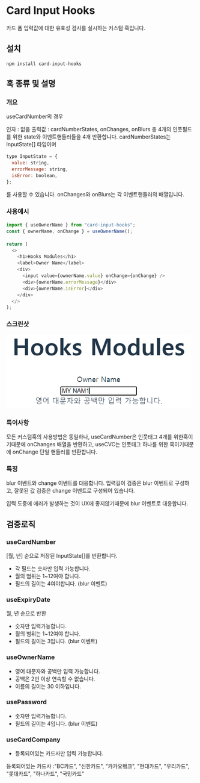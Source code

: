 # Card Input Hooks

카드 폼 입력값에 대한 유효성 검사를 실시하는 커스텀 훅입니다.

## 설치

```
npm install card-input-hooks
```

## 훅 종류 및 설명

### 개요

useCardNumber의 경우

인자 : 없음
출력값 : cardNumberStates, onChanges, onBlurs
총 4개의 인풋필드를 위한 state와 이벤트핸들러들을 4개 반환합니다.
cardNumberStates는 InputState[] 타입이며

```javascript
type InputState = {
  value: string,
  errorMessage: string,
  isError: boolean,
};
```

를 사용할 수 있습니다.
onChanges와 onBlurs는 각 이벤트핸들러의 배열입니다.

### 사용예시

```javascript
import { useOwnerName } from "card-input-hooks";
const { ownerName, onChange } = useOwnerName();

return (
  <>
    <h1>Hooks Modules</h1>
    <label>Owner Name</label>
    <div>
      <input value={ownerName.value} onChange={onChange} />
      <div>{ownerName.errorMessage}</div>
      <div>{ownerName.isError}</div>
    </div>
  </>
);
```

### 스크린샷

![alt text](<스크린샷 2024-05-02 172940.png>)

### 특이사항

모든 커스텀훅의 사용방법은 동일하나,
useCardNumber은 인풋태그 4개를 위한훅이기때문에
onChanges 배열을 반환하고,
useCVC는 인풋태그 하나를 위한 훅이기때문에
onChange 단일 핸들러를 반환합니다.

### 특징

blur 이벤트와 change 이벤트를 대응합니다.
입력길이 검증은 blur 이벤트로 구성하고,
잘못된 값 검증은 change 이벤트로 구성되어 있습니다.

입력 도중에 에러가 발생하는 것이 UX에 좋지않기때문에
blur 이벤트로 대응합니다.

## 검증로직

### useCardNumber

[월, 년] 순으로 저장된 InputState[]를 반환합니다.

- 각 필드는 숫자만 입력 가능합니다.
- 월의 범위는 1~12여야 합니다.
- 필드의 길이는 4여야합니다. (blur 이벤트)

### useExpiryDate

월, 년 순으로 반환

- 숫자만 입력가능합니다.
- 월의 범위는 1~12여야 합니다.
- 필드의 길이는 3입니다. (blur 이벤트)

### useOwnerName

- 영어 대문자와 공백만 입력 가능합니다.
- 공백은 2번 이상 연속할 수 없습니다.
- 이름의 길이는 30 이하입니다.

### usePassword

- 숫자만 입력가능합니다.
- 필드의 길이는 4입니다. (blur 이벤트)

### useCardCompany

- 등록되어있는 카드사만 입력 가능합니다.

등록되어있는 카드사 :"BC카드", "신한카드", "카카오뱅크", "현대카드", "우리카드", "롯데카드", "하나카드", "국민카드"
